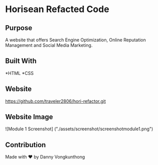 # Horisean Refacted Code

## Purpose
A website that offers Search Engine Optimization, Online Reputation Management and Social Media Marketing.

## Built With
*HTML
*CSS

## Website
https://github.com/traveler2806/hori-refactor.git

## Website Image
![Module 1 Screenshot]
("./assets/screenshot/screenshotmodule1.png")

## Contribution
Made with ❤️ by Danny Vongkunthong